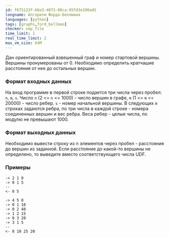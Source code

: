 ```yaml
---
id: f675123f-66e3-4873-80ca-95fd3e190ad5
longname: Алгоритм Форда-Беллмана
languages: [python]
tags: [graphs,ford_bellman]
checker: cmp_file
time_limit: 1
real_time_limit: 2
max_vm_size: 64M
---
```



Дан ориентированный взвешенный граф и номер стартовой вершины. Вершины пронумерованы от 0. Необходимо определить кратчашие расстояния от нее до остальных вершин.  

### Формат входных данных

На вход программе в первой строке подается три числа через пробел: `n`, `m`, `s`. 
Число `n` (2 <= `n` <= 1000) - число вершин в графе, `m` (1 <= `m` <= 20000) - число ребер. `s` - номер начальной вершины.
В следующих `m` строках задаются ребра, по три числа в каждой строке - номера соединенных вершин и вес ребра. Веса ребер - целые числа, по модулю не превышают 1000.

### Формат выходных данных

Необходимо вывести строку из n элементов через пробел - расстояния до вершин из заданной. Если расстояние до какой-то вершины не определено, то выведите вместо соответствующего числа UDF.

### Примеры

```
-> 2 1 0
-> 0 1 5
--
<- 0 5
```

```
-> 4 5 0
-> 0 1 10
-> 0 2 40
-> 1 2 15
-> 0 3 20
-> 3 1 5
--
<- 0 10 25 20
```
